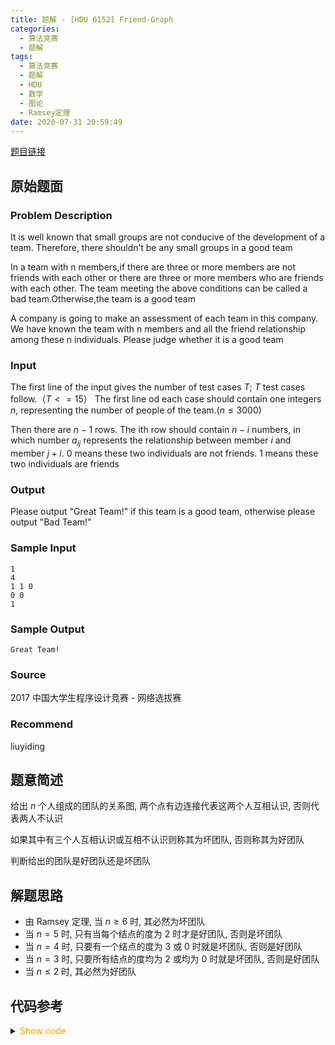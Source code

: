```yaml
---
title: 题解 - [HDU 6152] Friend-Graph
categories:
  - 算法竞赛
  - 题解
tags:
  - 算法竞赛
  - 题解
  - HDU
  - 数学
  - 图论
  - Ramsey定理
date: 2020-07-31 20:59:49
---
```


[题目链接](https://vjudge.net/problem/HDU-6152/origin)

<!-- more -->

## 原始题面

### Problem Description

It is well known that small groups are not conducive of the development of a team. Therefore, there shouldn’t be any small groups in a good team

In a team with n members,if there are three or more members are not friends with each other or there are three or more members who are friends with each other. The team meeting the above conditions can be called a bad team.Otherwise,the team is a good team

A company is going to make an assessment of each team in this company. We have known the team with n members and all the friend relationship among these n individuals. Please judge whether it is a good team

### Input

The first line of the input gives the number of test cases $T$; $T$ test cases follow.（$T<=15$）
The first line od each case should contain one integers $n$, representing the number of people of the team.($n≤3000$)

Then there are $n-1$ rows. The ith row should contain $n-i$ numbers, in which number $a_{ij}$ represents the relationship between member $i$ and member $j+i$. $0$ means these two individuals are not friends. $1$ means these two individuals are friends

### Output

Please output "Great Team!" if this team is a good team, otherwise please output "Bad Team!"

### Sample Input

```input1
1
4
1 1 0
0 0
1
```

### Sample Output

```output1
Great Team!
```

### Source

2017 中国大学生程序设计竞赛 - 网络选拔赛

### Recommend

liuyiding

## 题意简述

给出 $n$ 个人组成的团队的关系图, 两个点有边连接代表这两个人互相认识, 否则代表两人不认识

如果其中有三个人互相认识或互相不认识则称其为坏团队, 否则称其为好团队

判断给出的团队是好团队还是坏团队

## 解题思路

- 由 Ramsey 定理, 当 $n\geqslant 6$ 时, 其必然为坏团队
- 当 $n=5$ 时, 只有当每个结点的度为 $2$ 时才是好团队, 否则是坏团队
- 当 $n=4$ 时, 只要有一个结点的度为 $3$ 或 $0$ 时就是坏团队, 否则是好团队
- 当 $n=3$ 时, 只要所有结点的度均为 $2$ 或均为 $0$ 时就是坏团队, 否则是好团队
- 当 $n\leqslant 2$ 时, 其必然为好团队

## 代码参考

<details>
<summary><font color='orange'>Show code</font></summary>

{% icodeweb cpa_cpp title:HDU_6152 HDU/6152/0.cpp %}

</details>
